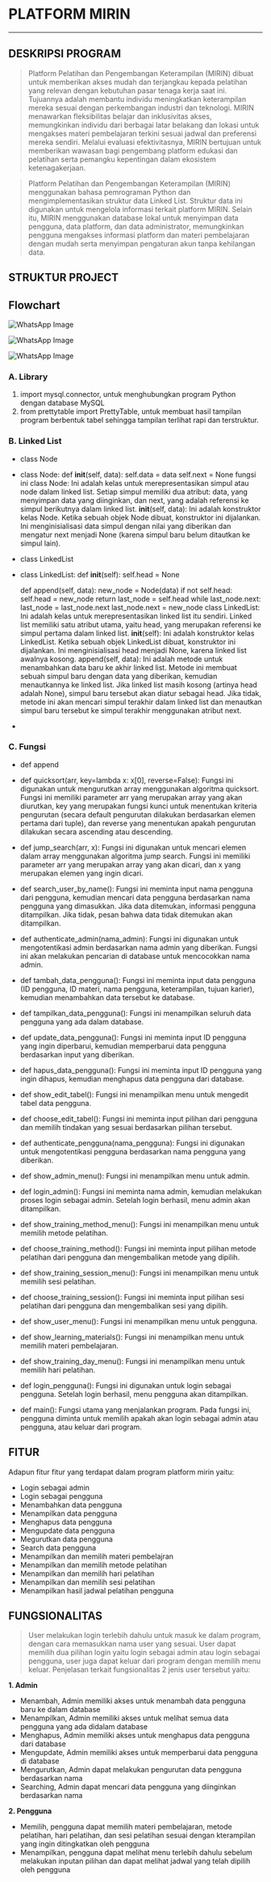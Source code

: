 # PLATFORM MIRIN
---------------------------------------------------------------------------------------------------------
## DESKRIPSI PROGRAM
> Platform Pelatihan dan Pengembangan Keterampilan (MIRIN) dibuat untuk memberikan akses mudah dan terjangkau kepada pelatihan yang relevan dengan kebutuhan pasar tenaga kerja saat ini. Tujuannya adalah membantu individu meningkatkan keterampilan mereka sesuai dengan perkembangan industri dan teknologi. MIRIN menawarkan fleksibilitas belajar dan inklusivitas akses, memungkinkan individu dari berbagai latar belakang dan lokasi untuk mengakses materi pembelajaran terkini sesuai jadwal dan preferensi mereka sendiri. Melalui evaluasi efektivitasnya, MIRIN bertujuan untuk memberikan wawasan bagi pengembang platform edukasi dan pelatihan serta pemangku kepentingan dalam ekosistem ketenagakerjaan.

> Platform Pelatihan dan Pengembangan Keterampilan (MIRIN) menggunakan bahasa pemrograman Python dan mengimplementasikan struktur data Linked List. Struktur data ini digunakan untuk mengelola informasi terkait platform MIRIN. Selain itu, MIRIN  menggunakan database lokal untuk menyimpan data pengguna, data platform, dan data administrator, memungkinkan pengguna mengakses informasi platform dan materi pembelajaran dengan mudah  serta menyimpan pengaturan akun  tanpa kehilangan data.

## STRUKTUR PROJECT
## Flowchart ##

![WhatsApp Image ](https://github.com/PA-B23-KELOMPOK4/PA-B23-KELOMPOK4/assets/144861672/229b47e5-871c-4b40-87e7-4095a6f1c917)

![WhatsApp Image ](https://github.com/PA-B23-KELOMPOK4/PA-B23-KELOMPOK4/assets/144861672/e248410a-d23d-4cf0-8d9d-269467bd78f3)

![WhatsApp Image ](https://github.com/PA-B23-KELOMPOK4/PA-B23-KELOMPOK4/assets/144861672/df79aaf2-f01e-49e7-99de-ea71a4216817)


### A. Library
1. import mysql.connector, untuk menghubungkan program Python dengan database MySQL
2. from prettytable import PrettyTable, untuk membuat hasil tampilan program berbentuk tabel sehingga tampilan terlihat rapi dan terstruktur.
### B. Linked List
- class Node
- class Node:
    def __init__(self, data):
        self.data = data
        self.next = None
  fungsi ini class Node: Ini adalah kelas untuk merepresentasikan simpul atau node dalam linked list. Setiap simpul memiliki dua atribut: data, yang menyimpan data yang diinginkan, dan next, yang adalah referensi ke simpul berikutnya dalam linked list.
__init__(self, data): Ini adalah konstruktor kelas Node. Ketika sebuah objek Node dibuat, konstruktor ini dijalankan. Ini menginisialisasi data simpul dengan nilai yang diberikan dan mengatur next menjadi None (karena simpul baru belum ditautkan ke simpul lain).
- class LinkedList
- class LinkedList:
    def __init__(self):
        self.head = None

    def append(self, data):
        new_node = Node(data)
        if not self.head:
            self.head = new_node
            return
        last_node = self.head
        while last_node.next:
            last_node = last_node.next
        last_node.next = new_node
  class LinkedList: Ini adalah kelas untuk merepresentasikan linked list itu sendiri. Linked list memiliki satu atribut utama, yaitu head, yang merupakan referensi ke simpul pertama dalam linked list.
__init__(self): Ini adalah konstruktor kelas LinkedList. Ketika sebuah objek LinkedList dibuat, konstruktor ini dijalankan. Ini menginisialisasi head menjadi None, karena linked list awalnya kosong.
append(self, data): Ini adalah metode untuk menambahkan data baru ke akhir linked list. Metode ini membuat sebuah simpul baru dengan data yang diberikan, kemudian menautkannya ke linked list. Jika linked list masih kosong (artinya head adalah None), simpul baru tersebut akan diatur sebagai head. Jika tidak, metode ini akan mencari simpul terakhir dalam linked list dan menautkan simpul baru tersebut ke simpul terakhir menggunakan atribut next.
- 
### C. Fungsi
- def append
- def quicksort(arr, key=lambda x: x[0], reverse=False): Fungsi ini digunakan untuk mengurutkan array menggunakan algoritma quicksort. Fungsi ini memiliki parameter arr yang merupakan array yang akan diurutkan, key yang merupakan fungsi kunci untuk menentukan kriteria pengurutan (secara default pengurutan dilakukan berdasarkan elemen pertama dari tuple), dan reverse yang menentukan apakah pengurutan dilakukan secara ascending atau descending.
  
- def jump_search(arr, x): Fungsi ini digunakan untuk mencari elemen dalam array menggunakan algoritma jump search. Fungsi ini memiliki parameter arr yang merupakan array yang akan dicari, dan x yang merupakan elemen yang ingin dicari.
  
- def search_user_by_name(): Fungsi ini meminta input nama pengguna dari pengguna, kemudian mencari data pengguna berdasarkan nama pengguna yang dimasukkan. Jika data ditemukan, informasi pengguna ditampilkan. Jika tidak, pesan bahwa data tidak ditemukan akan ditampilkan.
  
- def authenticate_admin(nama_admin): Fungsi ini digunakan untuk mengotentikasi admin berdasarkan nama admin yang diberikan. Fungsi ini akan melakukan pencarian di database untuk mencocokkan nama admin.
  
- def tambah_data_pengguna(): Fungsi ini meminta input data pengguna (ID pengguna, ID materi, nama pengguna, keterampilan, tujuan karier), kemudian menambahkan data tersebut ke database.
  
- def tampilkan_data_pengguna(): Fungsi ini menampilkan seluruh data pengguna yang ada dalam database.
  
- def update_data_pengguna(): Fungsi ini meminta input ID pengguna yang ingin diperbarui, kemudian memperbarui data pengguna berdasarkan input yang diberikan.
  
- def hapus_data_pengguna(): Fungsi ini meminta input ID pengguna yang ingin dihapus, kemudian menghapus data pengguna dari database.
  
- def show_edit_tabel(): Fungsi ini menampilkan menu untuk mengedit tabel data pengguna.
  
- def choose_edit_tabel(): Fungsi ini meminta input pilihan dari pengguna dan memilih tindakan yang sesuai berdasarkan pilihan tersebut.
  
- def authenticate_pengguna(nama_pengguna): Fungsi ini digunakan untuk mengotentikasi pengguna berdasarkan nama pengguna yang diberikan.
  
- def show_admin_menu(): Fungsi ini menampilkan menu untuk admin.
  
- def login_admin(): Fungsi ini meminta nama admin, kemudian melakukan proses login sebagai admin. Setelah login berhasil, menu admin akan ditampilkan.
  
- def show_training_method_menu(): Fungsi ini menampilkan menu untuk memilih metode pelatihan.
  
- def choose_training_method(): Fungsi ini meminta input pilihan metode pelatihan dari pengguna dan mengembalikan metode yang dipilih.
  
- def show_training_session_menu(): Fungsi ini menampilkan menu untuk memilih sesi pelatihan.
  
- def choose_training_session(): Fungsi ini meminta input pilihan sesi pelatihan dari pengguna dan mengembalikan sesi yang dipilih.
  
- def show_user_menu(): Fungsi ini menampilkan menu untuk pengguna.

- def show_learning_materials(): Fungsi ini menampilkan menu untuk memilih materi pembelajaran.
  
- def show_training_day_menu(): Fungsi ini menampilkan menu untuk memilih hari pelatihan.
  
- def login_pengguna(): Fungsi ini digunakan untuk login sebagai pengguna. Setelah login berhasil, menu pengguna akan ditampilkan.

- def main(): Fungsi utama yang menjalankan program. Pada fungsi ini, pengguna diminta untuk memilih apakah akan login sebagai admin atau pengguna, atau keluar dari program.
  
## FITUR
Adapun fitur fitur yang terdapat dalam program platform mirin yaitu:
- Login sebagai admin
- Login sebagai pengguna
- Menambahkan data pengguna
- Menampilkan data pengguna
- Menghapus data pengguna
- Mengupdate data pengguna
- Megurutkan data pengguna
- Search data pengguna
- Menampilkan dan memilih materi pembelajran
- Menampilkan dan memilih metode pelatihan
- Menampilkan dan memilih hari pelatihan
- Menampilkan dan memilih sesi pelatihan
- Menampilkan hasil jadwal pelatihan pengguna

## FUNGSIONALITAS
> User melakukan login terlebih dahulu untuk masuk ke dalam program, dengan cara memasukkan nama user yang sesuai. User dapat memilih dua pilihan login yaitu login sebagai admin atau login sebagai pengguna, user juga dapat keluar dari program dengan memilih menu keluar. Penjelasan terkait fungsionalitas 2 jenis user tersebut yaitu:

**1. Admin**
- Menambah, Admin memiliki akses untuk menambah data pengguna baru ke dalam database
- Menampilkan, Admin memiliki akses untuk melihat semua data pengguna yang ada didalam database
- Menghapus, Admin memiliki akses untuk menghapus data pengguna dari database
- Mengupdate, Admin memiliki akses untuk memperbarui data pengguna di database
- Mengurutkan, Admin dapat melakukan pengurutan data pengguna berdasarkan nama
- Searching, Admin dapat mencari data pengguna yang diinginkan berdasarkan nama

**2. Pengguna**
- Memilih, pengguna dapat memilih materi pembelajaran, metode pelatihan, hari pelatihan, dan sesi pelatihan sesuai dengan kterampilan yang ingin ditingkatkan oleh pengguna
- Menampilkan, pengguna dapat melihat menu terlebih dahulu sebelum melakukan inputan pilihan dan dapat melihat jadwal yang telah dipilih oleh pengguna

